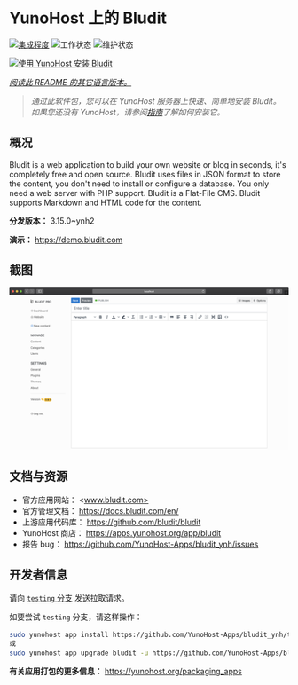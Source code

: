 <!--
注意：此 README 由 <https://github.com/YunoHost/apps/tree/master/tools/readme_generator> 自动生成
请勿手动编辑。
-->

# YunoHost 上的 Bludit

[![集成程度](https://dash.yunohost.org/integration/bludit.svg)](https://dash.yunohost.org/appci/app/bludit) ![工作状态](https://ci-apps.yunohost.org/ci/badges/bludit.status.svg) ![维护状态](https://ci-apps.yunohost.org/ci/badges/bludit.maintain.svg)

[![使用 YunoHost 安装 Bludit](https://install-app.yunohost.org/install-with-yunohost.svg)](https://install-app.yunohost.org/?app=bludit)

*[阅读此 README 的其它语言版本。](./ALL_README.md)*

> *通过此软件包，您可以在 YunoHost 服务器上快速、简单地安装 Bludit。*  
> *如果您还没有 YunoHost，请参阅[指南](https://yunohost.org/install)了解如何安装它。*

## 概况

Bludit is a web application to build your own website or blog in seconds, it's completely free and open source. Bludit uses files in JSON format to store the content, you don't need to install or configure a database. You only need a web server with PHP support. Bludit is a Flat-File CMS. Bludit supports Markdown and HTML code for the content.

**分发版本：** 3.15.0~ynh2

**演示：** <https://demo.bludit.com>

## 截图

![Bludit 的截图](./doc/screenshots/bludit_1_en.png)

## 文档与资源

- 官方应用网站： <www.bludit.com>
- 官方管理文档： <https://docs.bludit.com/en/>
- 上游应用代码库： <https://github.com/bludit/bludit>
- YunoHost 商店： <https://apps.yunohost.org/app/bludit>
- 报告 bug： <https://github.com/YunoHost-Apps/bludit_ynh/issues>

## 开发者信息

请向 [`testing` 分支](https://github.com/YunoHost-Apps/bludit_ynh/tree/testing) 发送拉取请求。

如要尝试 `testing` 分支，请这样操作：

```bash
sudo yunohost app install https://github.com/YunoHost-Apps/bludit_ynh/tree/testing --debug
或
sudo yunohost app upgrade bludit -u https://github.com/YunoHost-Apps/bludit_ynh/tree/testing --debug
```

**有关应用打包的更多信息：** <https://yunohost.org/packaging_apps>
